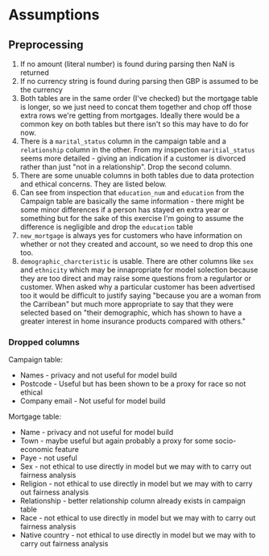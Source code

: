 # Assumptions

## Preprocessing

1. If no amount (literal number) is found during parsing then NaN is returned
2. If no currency string is found during parsing then GBP is assumed to be the currency
3. Both tables are in the same order (I've checked) but the mortgage table is longer, so we just need to concat them together and chop off those extra rows we're getting from mortgages. Ideally there would be a common key on both tables but there isn't so this may have to do for now. 
4. There is a `marital_status` column in the campaign table and a `relationship` column in the other. From my inspection `maritial_status` seems more detailed - giving an indication if a customer is divorced rather than just "not in a relationship". Drop the second column. 
5. There are some unuable columns in both tables due to data protection and ethical concerns. They are listed below.
6. Can see from inspection that `education_num` and `education` from the Campaign table are basically the same information - there might be some minor differences if a person has stayed en extra year or something but for the sake of this exercise I'm going to assume the difference is negligible and drop the `education` table
7. `new_mortgage` is always yes for customers who have information on whether or not they created and account, so we need to drop this one too. 
8. `demographic_charcteristic` is usable. There are other columns like `sex` and `ethnicity` which may be innapropriate for model solection because they are too direct and may raise some questions from a regulartor or customer. When asked why a particular customer has been advertised too it would be difficult to justify saying "because you are a woman from the Carribean" but much more appropriate to say that they were selected based on "their demographic, which has shown to have a greater interest in home insurance products compared with others."


### Dropped columns

Campaign table:

* Names - privacy and not useful for model build
* Postcode - Useful but has been shown to be a proxy for race so not ethical
* Company email - Not useful for model build

Mortgage table:

* Name - privacy and not useful for model build
* Town - maybe useful but again probably a proxy for some socio-economic feature
* Paye - not useful
* Sex - not ethical to use directly in model but we may with to carry out fairness analysis
* Religion - not ethical to use directly in model but we may with to carry out fairness analysis
* Relationship - better relationship column already exists in campaign table
* Race - not ethical to use directly in model but we may with to carry out fairness analysis
* Native country - not ethical to use directly in model but we may with to carry out fairness analysis
